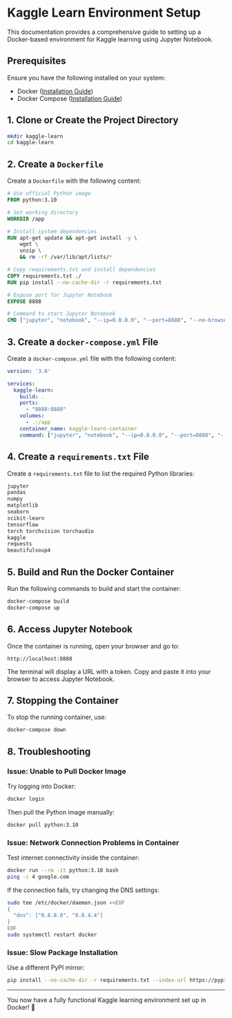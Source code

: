 # Kaggle Learn Environment Setup

This documentation provides a comprehensive guide to setting up a Docker-based environment for Kaggle learning using Jupyter Notebook.

## Prerequisites
Ensure you have the following installed on your system:
- Docker ([Installation Guide](https://docs.docker.com/get-docker/))
- Docker Compose ([Installation Guide](https://docs.docker.com/compose/install/))

## 1. Clone or Create the Project Directory
```bash
mkdir kaggle-learn
cd kaggle-learn
```

## 2. Create a `Dockerfile`
Create a `Dockerfile` with the following content:
```dockerfile
# Use official Python image
FROM python:3.10

# Set working directory
WORKDIR /app

# Install system dependencies
RUN apt-get update && apt-get install -y \
    wget \
    unzip \
    && rm -rf /var/lib/apt/lists/*

# Copy requirements.txt and install dependencies
COPY requirements.txt ./
RUN pip install --no-cache-dir -r requirements.txt

# Expose port for Jupyter Notebook
EXPOSE 8888

# Command to start Jupyter Notebook
CMD ["jupyter", "notebook", "--ip=0.0.0.0", "--port=8888", "--no-browser", "--allow-root"]
```

## 3. Create a `docker-compose.yml` File
Create a `docker-compose.yml` file with the following content:
```yaml
version: '3.8'

services:
  kaggle-learn:
    build: .
    ports:
      - "8888:8888"
    volumes:
      - .:/app
    container_name: kaggle-learn-container
    command: ["jupyter", "notebook", "--ip=0.0.0.0", "--port=8888", "--no-browser", "--allow-root"]
```

## 4. Create a `requirements.txt` File
Create a `requirements.txt` file to list the required Python libraries:
```txt
jupyter
pandas
numpy
matplotlib
seaborn
scikit-learn
tensorflow
torch torchvision torchaudio
kaggle
requests
beautifulsoup4
```

## 5. Build and Run the Docker Container
Run the following commands to build and start the container:
```bash
docker-compose build
docker-compose up
```

## 6. Access Jupyter Notebook
Once the container is running, open your browser and go to:
```
http://localhost:8888
```
The terminal will display a URL with a token. Copy and paste it into your browser to access Jupyter Notebook.

## 7. Stopping the Container
To stop the running container, use:
```bash
docker-compose down
```

## 8. Troubleshooting
### Issue: Unable to Pull Docker Image
Try logging into Docker:
```bash
docker login
```
Then pull the Python image manually:
```bash
docker pull python:3.10
```

### Issue: Network Connection Problems in Container
Test internet connectivity inside the container:
```bash
docker run --rm -it python:3.10 bash
ping -c 4 google.com
```
If the connection fails, try changing the DNS settings:
```bash
sudo tee /etc/docker/daemon.json <<EOF
{
  "dns": ["8.8.8.8", "8.8.4.4"]
}
EOF
sudo systemctl restart docker
```

### Issue: Slow Package Installation
Use a different PyPI mirror:
```bash
pip install --no-cache-dir -r requirements.txt --index-url https://pypi.tuna.tsinghua.edu.cn/simple
```

---
You now have a fully functional Kaggle learning environment set up in Docker! 🚀

